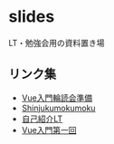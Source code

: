 # slides
LT・勉強会用の資料置き場

## リンク集
- [Vue入門輪読会準備](https://gitpitch.com/keinuma/slides?p=20181011_vue_basic)
- [Shinjukumokumoku](https://gitpitch.com/keinuma/slides?p=20181013_shinjukumokumoku)
- [自己紹介LT](https://gitpitch.com/keinuma/slides?p=20181016_self_introduction)
- [Vue入門第一回](https://gitpitch.com/keinuma/slides?p=20181024_vue_basic)
